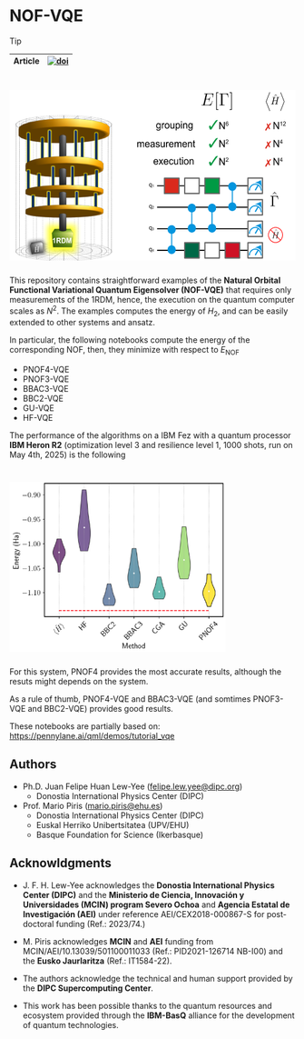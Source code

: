 # NOF-VQE

> [!TIP]
> | **Article** | [![doi](https://img.shields.io/badge/DOI-10.1021/acs.jctc.4c01734-darkgreen)](https://doi.org/10.1021/acs.jctc.4c01734) |
> | ------------ | ---------------------------------------------------------------------------------------------- |

# <img src="https://github.com/felipelewyee/NOF-VQE/blob/main/NOF-VQE.png" height=300>

This repository contains straightforward examples of the **Natural Orbital Functional Variational Quantum Eigensolver (NOF-VQE)** that requires only measurements of the 1RDM, hence, the execution on the quantum computer scales as $N^2$. The examples computes the energy of $H_2$, and can be easily extended to other systems and ansatz.

In particular, the following notebooks compute the energy of the corresponding NOF, then, they minimize with respect to $E_\text{NOF}$
- PNOF4-VQE
- PNOF3-VQE
- BBAC3-VQE
- BBC2-VQE
- GU-VQE
- HF-VQE

The performance of the algorithms on a IBM Fez with a quantum processor **IBM Heron R2** (optimization level 3 and resilience level 1, 1000 shots, run on May 4th, 2025) is the following

# <img src="https://github.com/felipelewyee/NOF-VQE/blob/main/H2-IBM-Fez-1000.png" height=300>

For this system, PNOF4 provides the most accurate results, although the resuts might depends on the system.

As a rule of thumb, PNOF4-VQE and BBAC3-VQE (and somtimes PNOF3-VQE and BBC2-VQE) provides good results.

These notebooks are partially based on: https://pennylane.ai/qml/demos/tutorial_vqe

## Authors

- Ph.D. Juan Felipe Huan Lew-Yee (felipe.lew.yee@dipc.org)
  - Donostia International Physics Center (DIPC)
- Prof. Mario Piris (mario.piris@ehu.es)
  - Donostia International Physics Center (DIPC)
  - Euskal Herriko Unibertsitatea (UPV/EHU)
  - Basque Foundation for Science (Ikerbasque)

## Acknowldgments

- J. F. H. Lew-Yee acknowledges the **Donostia International Physics Center (DIPC)** and the **Ministerio de Ciencia, Innovación y Universidades (MCIN) program Severo Ochoa** and **Agencia Estatal de Investigación (AEI)** under reference AEI/CEX2018-000867-S for post-doctoral funding (Ref.: 2023/74.)

- M. Piris acknowledges **MCIN** and **AEI** funding from MCIN/AEI/10.13039/501100011033 (Ref.: PID2021-126714 NB-I00) and the **Eusko Jaurlaritza** (Ref.: IT1584-22).

- The authors acknowledge the technical and human support provided by the **DIPC Supercomputing Center**.

- This work has been possible thanks to the quantum resources and ecosystem provided through the **IBM-BasQ** alliance for the development of quantum technologies.
